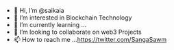 - 👋 Hi, I’m @saikaia
- 👀 I’m interested in Blockchain Technology
- 🌱 I’m currently learning ...
- 💞️ I’m looking to collaborate on web3 Projects
- 📫 How to reach me ...https://twitter.com/SangaSawm

<!---
saikaia/saikaia is a ✨ special ✨ repository because its `README.md` (this file) appears on your GitHub profile.
You can click the Preview link to take a look at your changes.
--->
